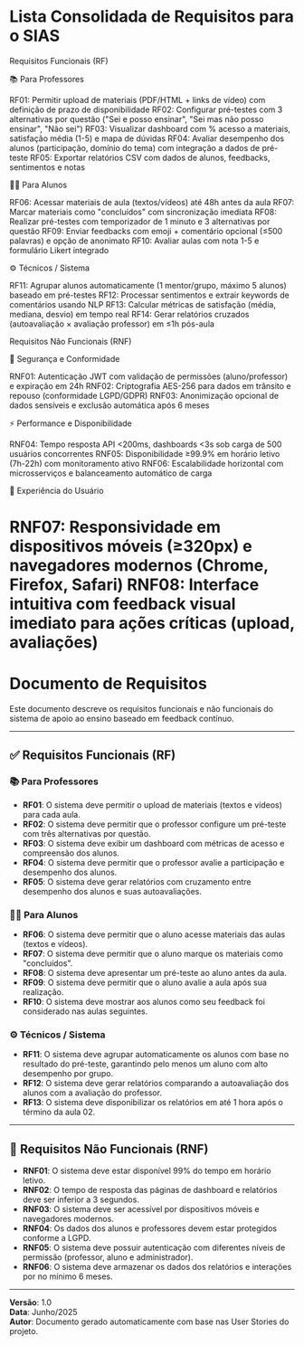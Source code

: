 # Lista Consolidada de Requisitos para o SIAS

Requisitos Funcionais (RF)

📚 Para Professores

RF01: Permitir upload de materiais (PDF/HTML + links de vídeo) com definição de prazo de disponibilidade
RF02: Configurar pré-testes com 3 alternativas por questão ("Sei e posso ensinar", "Sei mas não posso ensinar", "Não sei")
RF03: Visualizar dashboard com % acesso a materiais, satisfação média (1-5) e mapa de dúvidas
RF04: Avaliar desempenho dos alunos (participação, domínio do tema) com integração a dados de pré-teste
RF05: Exportar relatórios CSV com dados de alunos, feedbacks, sentimentos e notas

👨‍🎓 Para Alunos

RF06: Acessar materiais de aula (textos/vídeos) até 48h antes da aula
RF07: Marcar materiais como "concluídos" com sincronização imediata
RF08: Realizar pré-testes com temporizador de 1 minuto e 3 alternativas por questão
RF09: Enviar feedbacks com emoji + comentário opcional (≤500 palavras) e opção de anonimato
RF10: Avaliar aulas com nota 1-5 e formulário Likert integrado

⚙ Técnicos / Sistema

RF11: Agrupar alunos automaticamente (1 mentor/grupo, máximo 5 alunos) baseado em pré-testes
RF12: Processar sentimentos e extrair keywords de comentários usando NLP
RF13: Calcular métricas de satisfação (média, mediana, desvio) em tempo real
RF14: Gerar relatórios cruzados (autoavaliação × avaliação professor) em ≤1h pós-aula

Requisitos Não Funcionais (RNF)

🚫 Segurança e Conformidade

RNF01: Autenticação JWT com validação de permissões (aluno/professor) e expiração em 24h
RNF02: Criptografia AES-256 para dados em trânsito e repouso (conformidade LGPD/GDPR)
RNF03: Anonimização opcional de dados sensíveis e exclusão automática após 6 meses

⚡ Performance e Disponibilidade

RNF04: Tempo resposta API <200ms, dashboards <3s sob carga de 500 usuários concorrentes
RNF05: Disponibilidade ≥99.9% em horário letivo (7h-22h) com monitoramento ativo
RNF06: Escalabilidade horizontal com microsserviços e balanceamento automático de carga

📱 Experiência do Usuário

RNF07: Responsividade em dispositivos móveis (≥320px) e navegadores modernos (Chrome, Firefox, Safari)
RNF08: Interface intuitiva com feedback visual imediato para ações críticas (upload, avaliações)
=======

# Documento de Requisitos

Este documento descreve os requisitos funcionais e não funcionais do sistema de apoio ao ensino baseado em feedback contínuo.

---

## ✅ Requisitos Funcionais (RF)

### 📚 Para Professores

- **RF01**: O sistema deve permitir o upload de materiais (textos e vídeos) para cada aula.
- **RF02**: O sistema deve permitir que o professor configure um pré-teste com três alternativas por questão.
- **RF03**: O sistema deve exibir um dashboard com métricas de acesso e compreensão dos alunos.
- **RF04**: O sistema deve permitir que o professor avalie a participação e desempenho dos alunos.
- **RF05**: O sistema deve gerar relatórios com cruzamento entre desempenho dos alunos e suas autoavaliações.

### 👨‍🎓 Para Alunos

- **RF06**: O sistema deve permitir que o aluno acesse materiais das aulas (textos e vídeos).
- **RF07**: O sistema deve permitir que o aluno marque os materiais como "concluídos".
- **RF08**: O sistema deve apresentar um pré-teste ao aluno antes da aula.
- **RF09**: O sistema deve permitir que o aluno avalie a aula após sua realização.
- **RF10**: O sistema deve mostrar aos alunos como seu feedback foi considerado nas aulas seguintes.

### ⚙️ Técnicos / Sistema

- **RF11**: O sistema deve agrupar automaticamente os alunos com base no resultado do pré-teste, garantindo pelo menos um aluno com alto desempenho por grupo.
- **RF12**: O sistema deve gerar relatórios comparando a autoavaliação dos alunos com a avaliação do professor.
- **RF13**: O sistema deve disponibilizar os relatórios em até 1 hora após o término da aula 02.

---

## 🚫 Requisitos Não Funcionais (RNF)

- **RNF01**: O sistema deve estar disponível 99% do tempo em horário letivo.
- **RNF02**: O tempo de resposta das páginas de dashboard e relatórios deve ser inferior a 3 segundos.
- **RNF03**: O sistema deve ser acessível por dispositivos móveis e navegadores modernos.
- **RNF04**: Os dados dos alunos e professores devem estar protegidos conforme a LGPD.
- **RNF05**: O sistema deve possuir autenticação com diferentes níveis de permissão (professor, aluno e administrador).
- **RNF06**: O sistema deve armazenar os dados dos relatórios e interações por no mínimo 6 meses.

---

**Versão**: 1.0  
**Data**: Junho/2025  
**Autor**: Documento gerado automaticamente com base nas User Stories do projeto.
